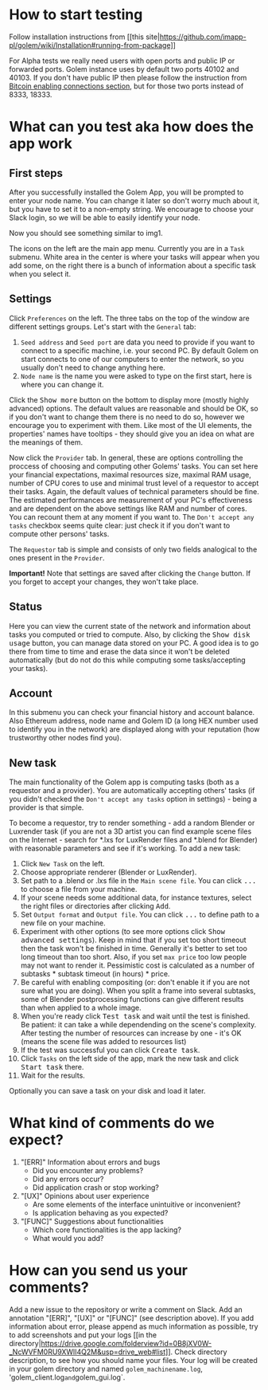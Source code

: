 # How to start testing 

Follow installation instructions from [[this site|https://github.com/imapp-pl/golem/wiki/Installation#running-from-package]]

For Alpha tests we really need users with open ports and public IP or forwarded ports. Golem instance uses by default two ports 40102 and 40103.
If you don't have public IP then please follow the instruction from [Bitcoin enabling connections section](https://bitcoin.org/en/full-node#enabling-connections), but for those two ports instead of 8333, 18333.

# What can you test aka how does the app work 
## First steps
After you successfully installed the Golem App, you will be prompted to enter your node name. You can change it later so don't worry much about it, but you have to set it to a non-empty string. We encourage to choose your Slack login, so we will be able to easily identify your node.

Now you should see something similar to img1.

The icons on the left are the main app menu. Currently you are in a `Task` submenu. White area in the center is where your tasks will appear when you add some, on the right there is a bunch of information about a specific task when you select it.

## Settings
Click `Preferences` on the left. The three tabs on the top of the window are different settings groups. Let's start with the `General` tab:
   1. `Seed address` and `Seed port` are data you need to provide if you want to connect to a specific machine, i.e. your second PC. By default Golem on start connects to one of our computers to enter the network, so you usually don't need to change anything here.
   2. `Node name` is the name you were asked to type on the first start, here is where you can change it.

Click the <kbd>Show more</kbd> button on the bottom to display more (mostly highly advanced) options. The default values are reasonable and should be OK, so if you don't want to change them there is no need to do so, however we encourage you to experiment with them. Like most of the UI elements, the properties' names have tooltips - they should give you an idea on what are the meanings of them.

Now click the `Provider` tab. In general, these are options controlling the proccess of choosing and computing other Golems' tasks. You can set here your financial expectations, maximal resources size, maximal RAM usage, number of CPU cores to use and minimal trust level of a requestor to accept their tasks. Again, the default values of technical parameters should be fine.
The estimated performances are measurement of your PC's effectiveness and are dependent on the above settings like RAM and number of cores. You can recount them at any moment if you want to. 
The `Don't accept any tasks` checkbox seems quite clear: just check it if you don't want to compute other persons' tasks.

The `Requestor` tab is simple and consists of only two fields analogical to the ones present in the `Provider`.

**Important!** Note that settings are saved after clicking the `Change` button. If you forget to accept your changes, they won't take place.

## Status
Here you can view the current state of the network and information about tasks you computed or tried to compute. Also, by clicking the <kbd>Show disk usage</kbd> button, you can manage data stored on your PC. A good idea is to go there from time to time and erase the data since it won't be deleted automatically (but do not do this while computing some tasks/accepting your tasks).

## Account
In this submenu you can check your financial history and account balance. Also Ethereum address, node name and Golem ID (a long HEX number used to identify you in the network) are displayed along with your reputation (how trustworthy other nodes find you).

## New task
The main functionality of the Golem app is computing tasks (both as a requestor and a provider). You are automatically accepting others' tasks (if you didn't checked the `Don't accept any tasks` option in settings) - being a provider is that simple. 

To become a requestor, try to render something - add a random Blender or Luxrender task (if you are not a 3D artist you can find example scene files on the Internet - search for *.lxs for LuxRender files and *.blend for Blender) with reasonable parameters and see if it's working. To add a new task: 
   1. Click `New Task` on the left.
   2. Choose appropriate renderer (Blender or LuxRender).
   3. Set path to a .blend or .lxs file in the `Main scene file`. You can click <kbd>...</kbd> to choose a file from your machine. 
   4. If your scene needs some additional data, for instance textures, select the right files or directories after clicking <kbd>Add</kbd>.
   5. Set `Output format` and `Output file`. You can click <kbd>...</kbd> to define path to a new file on your machine. 
   6. Experiment with other options (to see more options click <kbd>Show advanced settings</kbd>). Keep in mind that if you set too short timeout then the task won't be finished in time. Generally it's better to set too long timeout than too short. Also, if you set `max price` too low people may not want to render it. Pessimistic cost is calculated as a number of subtasks * subtask timeout (in hours) * price.
   7. Be careful with enabling compositing (or: don't enable it if you are not sure what you are doing). When you split a frame into several subtasks, some of Blender postprocessing functions can give different results than when applied to a whole image.
   8. When you're ready click <kbd>Test task</kbd> and wait until the test is finished. Be patient: it can take a while dependending on the scene's complexity. After testing the number of resources can increase by one - it's OK (means the scene file was added to resources list)
   9. If the test was successful you can click <kbd>Create task</kbd>. 
   10. Click `Tasks` on the left side of the app, mark the new task and click <kbd>Start task</kbd> there. 
   11. Wait for the results.

Optionally you can save a task on your disk and load it later.

# What kind of comments do we expect?

1. "[ERR]" Information about errors and bugs
   - Did you encounter any problems? 
   - Did any errors occur?
   - Did application crash or stop working? 
2. "[UX]" Opinions about user experience
   - Are some elements of the interface unintuitive or inconvenient? 
   - Is application behaving as you expected? 
3. "[FUNC]" Suggestions about functionalities
   - Which core functionalities is the app lacking? 
   - What would you add? 

# How can you send us your comments? 
Add a new issue to the repository or write a comment on Slack. Add an annotation "[ERR]", "[UX]" or "[FUNC]" (see description above). If you add information about error, please append as much information as possible, try to add screenshots and put your logs [[in the directory|https://drive.google.com/folderview?id=0B8jXV0W-_NcWVFM0RU9XWlI4Q2M&usp=drive_web#list]]. Check directory description, to see how you should name your files. Your log will be created in your golem directory and named `golem_machinename.log`, 'golem_client.log` and `golem_gui.log`. 
